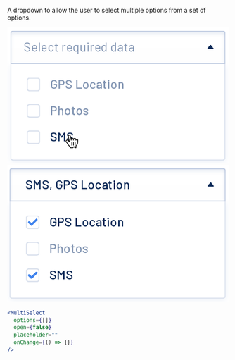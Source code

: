 A dropdown to allow the user to select multiple options from a set of options.

<div class="examples">
  <div class="example">
    <a href="public/images/components/MultiSelect/1.png">
      <img src="public/images/components/MultiSelect/1.png" alt="MultiSelect 1" />
    </a>
  </div>
  <div class="example">
    <a href="public/images/components/MultiSelect/2.png">
      <img src="public/images/components/MultiSelect/2.png" alt="MultiSelect 2" />
    </a>
  </div>
</div>

```jsx
<MultiSelect
  options={[]}
  open={false}
  placeholder=""
  onChange={() => {}}
/>
```
